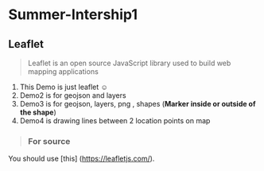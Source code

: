 # Summer-Intership1
## Leaflet
> Leaflet is an open source JavaScript library used to build web mapping applications
1. This Demo is  just leaflet :relaxed:
2. Demo2 is for geojson and layers
3. Demo3 is for geojson, layers, png , shapes  (**Marker inside or outside of the shape**)
4. Demo4 is drawing lines between 2 location points on map
> ### For source 
You should use [this] (https://leafletjs.com/).

